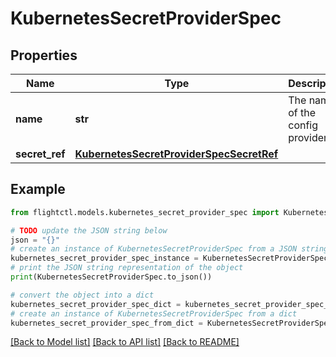 # KubernetesSecretProviderSpec


## Properties

Name | Type | Description | Notes
------------ | ------------- | ------------- | -------------
**name** | **str** | The name of the config provider | 
**secret_ref** | [**KubernetesSecretProviderSpecSecretRef**](KubernetesSecretProviderSpecSecretRef.md) |  | 

## Example

```python
from flightctl.models.kubernetes_secret_provider_spec import KubernetesSecretProviderSpec

# TODO update the JSON string below
json = "{}"
# create an instance of KubernetesSecretProviderSpec from a JSON string
kubernetes_secret_provider_spec_instance = KubernetesSecretProviderSpec.from_json(json)
# print the JSON string representation of the object
print(KubernetesSecretProviderSpec.to_json())

# convert the object into a dict
kubernetes_secret_provider_spec_dict = kubernetes_secret_provider_spec_instance.to_dict()
# create an instance of KubernetesSecretProviderSpec from a dict
kubernetes_secret_provider_spec_from_dict = KubernetesSecretProviderSpec.from_dict(kubernetes_secret_provider_spec_dict)
```
[[Back to Model list]](../README.md#documentation-for-models) [[Back to API list]](../README.md#documentation-for-api-endpoints) [[Back to README]](../README.md)


